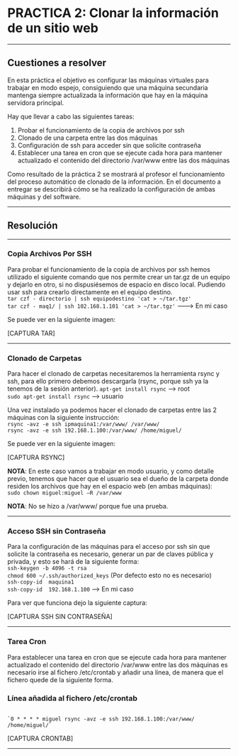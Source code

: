 # **PRACTICA 2:**  Clonar la información de un sitio web

---

## Cuestiones a resolver

En esta práctica el objetivo es configurar las máquinas virtuales para trabajar en modo espejo, consiguiendo que una máquina secundaria mantenga siempre actualizada la información que hay en la máquina servidora principal.  
 
Hay que llevar a cabo las siguientes tareas: 

1. Probar el funcionamiento de la copia de archivos por ssh 
2. Clonado de una carpeta entre las dos máquinas 
3. Configuración de ssh para acceder sin que solicite contraseña 
4. Establecer una tarea en cron que se ejecute cada hora para mantener actualizado el contenido del directorio /var/www entre las dos máquinas 
 
Como resultado de la práctica 2 se mostrará al profesor el funcionamiento del proceso automático de clonado de la información. En el documento a entregar se describirá cómo se ha realizado la configuración de ambas máquinas y del software.  


---

## Resolución

---

### Copia Archivos Por SSH

Para probar el funcionamiento de la copia de archivos por ssh hemos utilizado el siguiente comando que nos permite crear un tar.gz de un equipo y dejarlo en otro, si no dispusiésemos de espacio en disco local. Pudiendo usar ssh para crearlo directamente en el equipo destino.  
`tar czf - directorio | ssh equipodestino 'cat > ~/tar.tgz'`  
`tar czf - maq1/ | ssh 102.168.1.101 'cat > ~/tar.tgz'` ---> En mi caso

Se puede ver en la siguiente imagen:

[CAPTURA TAR]

---

### Clonado de Carpetas

Para hacer el clonado de carpetas necesitaremos la herramienta rsync y ssh, para ello primero debemos descargarla (rsync, porque ssh ya la tenemos de la sesión anterior).
`apt-get install rsync` --> root  
`sudo apt-get install rsync`  --> usuario

Una vez instalado ya podemos hacer el clonado de carpetas entre las 2 máquinas con la siguiente instrucción:  
`rsync -avz -e ssh ipmaquina1:/var/www/ /var/www/`  
`rsync -avz -e ssh 192.168.1.100:/var/www/ /home/miguel/`

Se puede ver en la siguiente imagen:

[CAPTURA RSYNC]

**NOTA**: En este caso vamos a trabajar en modo usuario, y como detalle previo, tenemos que hacer que el usuario sea el dueño de la carpeta donde residen los archivos que hay en el espacio web (en ambas máquinas):  
`sudo chown miguel:miguel –R /var/www`

**NOTA**: No se hizo a /var/www/ porque fue una prueba.


---

### Acceso SSH sin Contraseña

Para la configuración de las máquinas para el acceso por ssh sin que solicite la contraseña es necesario, generar un par de claves pública y privada, y esto se hará de la siguiente forma:  
`ssh-keygen -b 4096 -t rsa`  
`chmod 600 ~/.ssh/authorized_keys` (Por defecto esto no es necesario)  
`ssh-copy-id  maquina1`  
`ssh-copy-id  192.168.1.100` --> En mi caso

Para ver que funciona dejo la siguiente captura:

[CAPTURA SSH SIN CONTRASEÑA]
  

---

### Tarea Cron

Para establecer una tarea en cron que se ejecute cada hora para mantener actualizado el contenido del directorio /var/www entre las dos máquinas es necesario irse al fichero /etc/crontab y añadir una línea, de manera que el fichero quede de la siguiente forma.

### Línea añadida al fichero /etc/crontab  

~~~

`0 * * * * miguel rsync -avz -e ssh 192.168.1.100:/var/www/ /home/miguel/`

~~~

[CAPTURA CRONTAB]

---